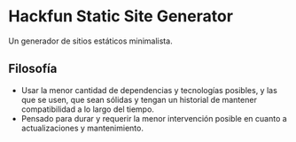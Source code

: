 # Hackfun Static Site Generator

Un generador de sitios estáticos minimalista.

## Filosofía

- Usar la menor cantidad de dependencias y tecnologías posibles, y las que se usen, que sean sólidas y tengan un historial de mantener compatibilidad a lo largo del tiempo.
- Pensado para durar y requerir la menor intervención posible en cuanto a actualizaciones y mantenimiento.